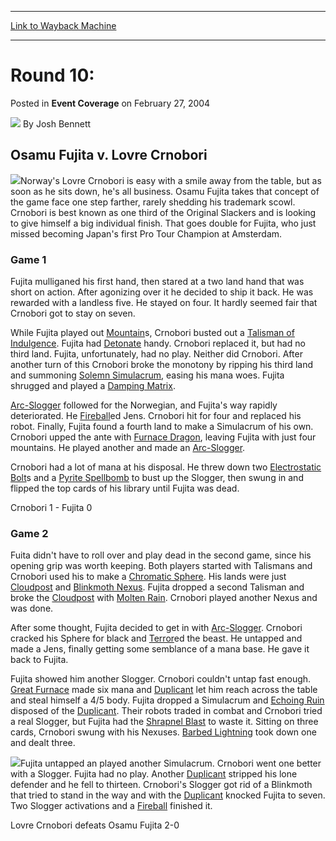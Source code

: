 
---
[Link to Wayback Machine](https://web.archive.org/web/20220516214539/https://magic.wizards.com/en/articles/archive/event-coverage/round-10-2004-02-27)

[_metadata_:author]:- "Josh Bennett"
[_metadata_:description]:- "Osamu Fujita v. Lovre Crnobori Norway's Lovre Crnobori is easy with a smile away from the table, but as soon as he sits down, he's all business. Osamu Fujita takes that concept of the game face one step farther, rarely shedding his trademark scowl. Crnobori is best known as one third of the Original Slackers and is looking to give himself a big individual finish. That goes"
[_metadata_:generator]:- "Drupal 7 (http://drupal.org)"
[_metadata_:node]:- "547781"
[_metadata_:publish_date]:- "2004-02-27"
[_metadata_:source]:- "div-main-content"
[_metadata_:title]:- "Round 10:"
[_metadata_:wayback_capture_timestamp]:- "2022-05-16 21:45:39"
[_metadata_:wayback_raw_url]:- "https://web.archive.org/web/20220516214539id_/https://magic.wizards.com/en/articles/archive/event-coverage/round-10-2004-02-27"
[_metadata_:wayback_url]:- "https://magic.wizards.com/en/articles/archive/event-coverage/round-10-2004-02-27"
---


Round 10:
=========



 Posted in **Event Coverage**
 on February 27, 2004 






![](https://media.magic.wizards.com/styles/auth_small/public/images/person/authorpic_joshbennett.jpg)
By Josh Bennett












Osamu Fujita v. Lovre Crnobori
------------------------------


![](https://media.magic.wizards.com/image_legacy_migration/sideboard/images/ptkob04/r10fm2_1.jpg)Norway's Lovre Crnobori is easy with a smile away from the table, but as soon as he sits down, he's all business. Osamu Fujita takes that concept of the game face one step farther, rarely shedding his trademark scowl. Crnobori is best known as one third of the Original Slackers and is looking to give himself a big individual finish. That goes double for Fujita, who just missed becoming Japan's first Pro Tour Champion at Amsterdam.


### Game 1


Fujita mulliganed his first hand, then stared at a two land hand that was short on action. After agonizing over it he decided to ship it back. He was rewarded with a landless five. He stayed on four. It hardly seemed fair that Crnobori got to stay on seven.


While Fujita played out [Mountain](https://gatherer.wizards.com/Pages/Card/Details.aspx?name=Mountain)s, Crnobori busted out a [Talisman of Indulgence](https://gatherer.wizards.com/Pages/Card/Details.aspx?name=Talisman+of+Indulgence). Fujita had [Detonate](https://gatherer.wizards.com/Pages/Card/Details.aspx?name=Detonate) handy. Crnobori replaced it, but had no third land. Fujita, unfortunately, had no play. Neither did Crnobori. After another turn of this Crnobori broke the monotony by ripping his third land and summoning [Solemn Simulacrum](https://gatherer.wizards.com/Pages/Card/Details.aspx?name=Solemn+Simulacrum), easing his mana woes. Fujita shrugged and played a [Damping Matrix](https://gatherer.wizards.com/Pages/Card/Details.aspx?name=Damping+Matrix).


[Arc-Slogger](https://gatherer.wizards.com/Pages/Card/Details.aspx?name=Arc-Slogger) followed for the Norwegian, and Fujita's way rapidly deteriorated. He [Fireball](https://gatherer.wizards.com/Pages/Card/Details.aspx?name=Fireball)ed Jens. Crnobori hit for four and replaced his robot. Finally, Fujita found a fourth land to make a Simulacrum of his own. Crnobori upped the ante with [Furnace Dragon](https://gatherer.wizards.com/Pages/Card/Details.aspx?name=Furnace+Dragon), leaving Fujita with just four mountains. He played another and made an [Arc-Slogger](https://gatherer.wizards.com/Pages/Card/Details.aspx?name=Arc-Slogger).


Crnobori had a lot of mana at his disposal. He threw down two [Electrostatic Bolt](https://gatherer.wizards.com/Pages/Card/Details.aspx?name=Electrostatic+Bolt)s and a [Pyrite Spellbomb](https://gatherer.wizards.com/Pages/Card/Details.aspx?name=Pyrite+Spellbomb) to bust up the Slogger, then swung in and flipped the top cards of his library until Fujita was dead.


Crnobori 1 - Fujita 0


### Game 2


Fuita didn't have to roll over and play dead in the second game, since his opening grip was worth keeping. Both players started with Talismans and Crnobori used his to make a [Chromatic Sphere](https://gatherer.wizards.com/Pages/Card/Details.aspx?name=Chromatic+Sphere). His lands were just [Cloudpost](https://gatherer.wizards.com/Pages/Card/Details.aspx?name=Cloudpost) and [Blinkmoth Nexus](https://gatherer.wizards.com/Pages/Card/Details.aspx?name=Blinkmoth+Nexus). Fujita dropped a second Talisman and broke the [Cloudpost](https://gatherer.wizards.com/Pages/Card/Details.aspx?name=Cloudpost) with [Molten Rain](https://gatherer.wizards.com/Pages/Card/Details.aspx?name=Molten+Rain). Crnobori played another Nexus and was done.


After some thought, Fujita decided to get in with [Arc-Slogger](https://gatherer.wizards.com/Pages/Card/Details.aspx?name=Arc-Slogger). Crnobori cracked his Sphere for black and [Terror](https://gatherer.wizards.com/Pages/Card/Details.aspx?name=Terror)ed the beast. He untapped and made a Jens, finally getting some semblance of a mana base. He gave it back to Fujita.


Fujita showed him another Slogger. Crnobori couldn't untap fast enough. [Great Furnace](https://gatherer.wizards.com/Pages/Card/Details.aspx?name=Great+Furnace) made six mana and [Duplicant](https://gatherer.wizards.com/Pages/Card/Details.aspx?name=Duplicant) let him reach across the table and steal himself a 4/5 body. Fujita dropped a Simulacrum and [Echoing Ruin](https://gatherer.wizards.com/Pages/Card/Details.aspx?name=Echoing+Ruin) disposed of the [Duplicant](https://gatherer.wizards.com/Pages/Card/Details.aspx?name=Duplicant). Their robots traded in combat and Crnobori tried a real Slogger, but Fujita had the [Shrapnel Blast](https://gatherer.wizards.com/Pages/Card/Details.aspx?name=Shrapnel+Blast) to waste it. Sitting on three cards, Crnobori swung with his Nexuses. [Barbed Lightning](https://gatherer.wizards.com/Pages/Card/Details.aspx?name=Barbed+Lightning) took down one and dealt three.


![](https://media.magic.wizards.com/image_legacy_migration/sideboard/images/ptkob04/r10fm2_2.jpg)Fujita untapped an played another Simulacrum. Crnobori went one better with a Slogger. Fujita had no play. Another [Duplicant](https://gatherer.wizards.com/Pages/Card/Details.aspx?name=Duplicant) stripped his lone defender and he fell to thirteen. Crnobori's Slogger got rid of a Blinkmoth that tried to stand in the way and with the [Duplicant](https://gatherer.wizards.com/Pages/Card/Details.aspx?name=Duplicant) knocked Fujita to seven. Two Slogger activations and a [Fireball](https://gatherer.wizards.com/Pages/Card/Details.aspx?name=Fireball) finished it.


Lovre Crnobori defeats Osamu Fujita 2-0








